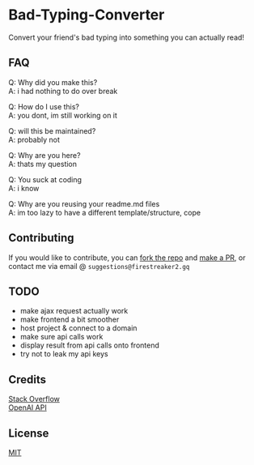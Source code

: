 # Bad-Typing-Converter
 Convert your friend's bad typing into something you can actually read!

## FAQ
Q: Why did you make this?    
A: i had nothing to do over break     

Q: How do I use this?   
A: you dont, im still working on it    

Q: will this be maintained?    
A: probably not    

Q: Why are you here?    
A: thats my question    

Q: You suck at coding    
A: i know    

Q: Why are you reusing your readme.md files     
A: im too lazy to have a different template/structure, cope    

## Contributing
If you would like to contribute, you can <a href='https://github.com/FireStreaker2/Bad-Typing-Converter/fork'>fork the repo</a> and <a href='https://github.com/FireStreaker2/Bad-Typing-Converter/compare'>make a PR</a>, or contact me via email @ ``suggestions@firestreaker2.gq``

## TODO
* make ajax request actually work    
* make frontend a bit smoother    
* host project & connect to a domain    
* make sure api calls work     
* display result from api calls onto frontend    
* try not to leak my api keys    

## Credits
<a href="https://stackoverflow.com/">Stack Overflow</a>    
<a href="https://openai.com/api/">OpenAI API</a>


## License
<a href="https://github.com/FireStreaker2/Bad-Typing-Converter/blob/main/LICENSE">MIT</a>